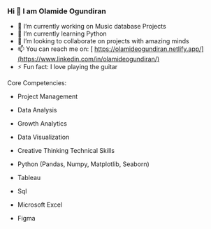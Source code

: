 ### Hi 👋 I am Olamide Ogundiran

- 🔭 I’m currently working on Music database Projects
- 🌱 I’m currently learning Python
- 👯 I’m looking to collaborate on projects with amazing minds
- 📫 You can reach me on: [ https://olamideogundiran.netlify.app/](https://www.linkedin.com/in/olamideogundiran/)
- ⚡ Fun fact: I love playing the guitar

Core Competencies:

* Project Management
* Data Analysis
* Growth Analytics
* Data Visualization
* Creative Thinking
Technical Skills

* Python (Pandas, Numpy, Matplotlib, Seaborn)
* Tableau
* Sql
* Microsoft Excel
* Figma
